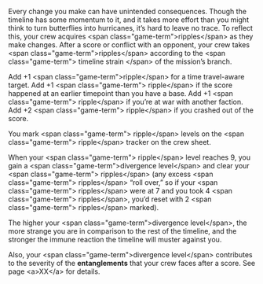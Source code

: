 Every change you make can have unintended consequences. Though the timeline has some momentum to it, and it takes more effort than you might think to turn butterflies into hurricanes, it’s hard to leave no trace. To reflect this, your crew acquires \<span class="game-term"\>ripples\</span\> as they make changes. After a score or conflict with an opponent, your crew takes \<span class="game-term"\>ripples\</span\> according to the \<span class="game-term"\> timeline strain \</span\> of the mission’s branch.

Add +1 \<span class="game-term"\>ripple\</span\> for a time travel-aware target. 
Add +1 \<span class="game-term"\> ripple\</span\> if the score happened at an earlier  timepoint than you have a base. 
Add +1 \<span class="game-term"\> ripple\</span\> if you’re at war with another faction. 
Add +2 \<span class="game-term"\> ripple\</span\> if you crashed out of the score.

You mark \<span class="game-term"\> ripple\</span\> levels on the \<span class="game-term"\> ripple\</span\> tracker on the crew sheet.

When your \<span class="game-term"\> ripple\</span\> level reaches 9, you gain a \<span class="game-term"\>divergence level\</span\> and clear your \<span class="game-term"\> ripples\</span\> (any excess \<span class="game-term"\> ripples\</span\> “roll over,” so if your \<span class="game-term"\> ripples\</span\> were at 7 and you took 4 \<span class="game-term"\> ripples\</span\>, you’d reset with 2 \<span class="game-term"\> ripples\</span\> marked).

The higher your \<span class="game-term"\>divergence level\</span\>, the more strange you are in comparison to the rest of the timeline, and the stronger the immune reaction the timeline will muster against you.

Also, your \<span class="game-term"\>divergence level\</span\> contributes to the severity of the **entanglements** that your crew faces after a score. See page \<a\>XX\</a\> for details.
